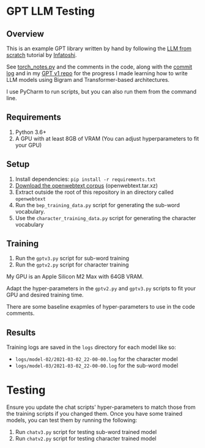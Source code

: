 # GPT LLM Testing

## Overview

This is an example GPT library written by hand by following the
[LLM from scratch](https://www.youtube.com/watch?v=UU1WVnMk4E8) tutorial by 
[Infatoshi](https://github.com/Infatoshi).

See [torch_notes.py](torch_notes.py) and the comments in the code, along with
the [commit log](https://github.com/cruno91/llm-test) and in my 
[GPT v1 repo](https://github.com/cruno91/test-gpt-v1) for the progress I made
learning how to write LLM models using Bigram and Transformer-based 
architectures.

I use PyCharm to run scripts, but you can also run them from the command line.

## Requirements

1. Python 3.6+
2. A GPU with at least 8GB of VRAM 
   (You can adjust hyperparameters to fit your GPU)

## Setup

1. Install dependencies: `pip install -r requirements.txt`
2. [Download the openwebtext corpus](https://skylion007.github.io/OpenWebTextCorpus/) 
   (openwebtext.tar.xz)
3. Extract outside the root of this repository in an directory called 
   `openwebtext`
4. Run the `bep_training_data.py` script for generating the sub-word
   vocabulary.
5. Use the `character_training_data.py` script for generating the character 
   vocabulary

## Training

1. Run the `gptv3.py` script for sub-word training
2. Run the `gptv2.py` script for character training

My GPU is an Apple Silicon M2 Max with 64GB VRAM.

Adapt the hyper-parameters in the `gptv2.py` and `gptv3.py` scripts to fit your
GPU and desired training time.

There are some baseline exapmles of hyper-parameters to use in the code
comments.

## Results

Training logs are saved in the `logs` directory for each model like so:

- `logs/model-02/2021-03-02_22-00-00.log` for the character model
- `logs/model-03/2021-03-02_22-00-00.log` for the sub-word model

# Testing

Ensure you update the chat scripts' hyper-parameters to match those from the
training scripts if you changed them.
Once you have some trained models, you can test them by running the following:

1. Run `chatv3.py` script for testing sub-word trained model
2. Run `chatv2.py` script for testing character trained model
